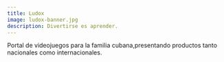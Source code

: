 ```yaml
---
title: Ludox
image: ludox-banner.jpg
description: Divertirse es aprender.
---
```


Portal de videojuegos para la familia cubana,presentando productos tanto nacionales como internacionales.